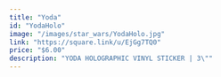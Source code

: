 ```yaml
---
title: "Yoda"
id: "YodaHolo"
image: "/images/star_wars/YodaHolo.jpg"
link: "https://square.link/u/EjGg7TQ0"
price: "$6.00"
description: "YODA HOLOGRAPHIC VINYL STICKER | 3\""
---
```

